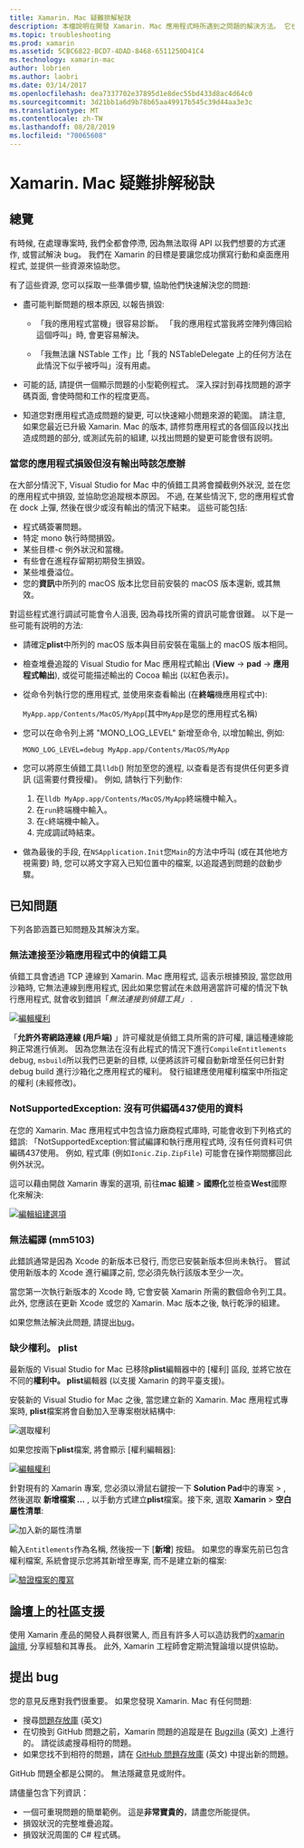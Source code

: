 ```yaml
---
title: Xamarin. Mac 疑難排解秘訣
description: 本檔說明在開發 Xamarin. Mac 應用程式時所遇到之問題的解決方法。 它也會討論取得支援的方法。
ms.topic: troubleshooting
ms.prod: xamarin
ms.assetid: 5CBC6822-BCD7-4DAD-8468-6511250D41C4
ms.technology: xamarin-mac
author: lobrien
ms.author: laobri
ms.date: 03/14/2017
ms.openlocfilehash: dea7337702e37895d1e8dec55bd433d8ac4d64c0
ms.sourcegitcommit: 3d21bb1a6d9b78b65aa49917b545c39d44aa3e3c
ms.translationtype: MT
ms.contentlocale: zh-TW
ms.lasthandoff: 08/28/2019
ms.locfileid: "70065608"
---
```

# <a name="xamarinmac-troubleshooting-tips"></a>Xamarin. Mac 疑難排解秘訣

## <a name="overview"></a>總覽

有時候, 在處理專案時, 我們全都會停滯, 因為無法取得 API 以我們想要的方式運作, 或嘗試解決 bug。 我們在 Xamarin 的目標是要讓您成功撰寫行動和桌面應用程式, 並提供一些資源來協助您。

有了這些資源, 您可以採取一些準備步驟, 協助他們快速解決您的問題:

- 盡可能判斷問題的根本原因, 以報告損毀:

  - 「我的應用程式當機」很容易診斷。 「我的應用程式當我將空陣列傳回給這個呼叫」時, 會更容易解決。

  - 「我無法讓 NSTable 工作」比「我的 NSTableDelegate 上的任何方法在此情況下似乎被呼叫」沒有用處。

- 可能的話, 請提供一個顯示問題的小型範例程式。 深入探討到尋找問題的源字碼頁面, 會使時間和工作的程度更高。

- 知道您對應用程式造成問題的變更, 可以快速縮小問題來源的範圍。 請注意, 如果您最近已升級 Xamarin. Mac 的版本, 請修剪應用程式的各個區段以找出造成問題的部分, 或測試先前的組建, 以找出問題的變更可能會很有説明。


### <a name="what-to-do-when-your-app-crashes-with-no-output"></a>當您的應用程式損毀但沒有輸出時該怎麼辦

在大部分情況下, Visual Studio for Mac 中的偵錯工具將會攔截例外狀況, 並在您的應用程式中損毀, 並協助您追蹤根本原因。 不過, 在某些情況下, 您的應用程式會在 dock 上彈, 然後在很少或沒有輸出的情況下結束。 這些可能包括:

- 程式碼簽署問題。
- 特定 mono 執行時間損毀。
- 某些目標-c 例外狀況和當機。
- 有些會在進程存留期初期發生損毀。
- 某些堆疊溢位。
- 您的**資訊**中所列的 macOS 版本比您目前安裝的 macOS 版本還新, 或其無效。

對這些程式進行調試可能會令人沮喪, 因為尋找所需的資訊可能會很難。 以下是一些可能有説明的方法:

- 請確定**plist**中所列的 macOS 版本與目前安裝在電腦上的 macOS 版本相同。
- 檢查堆疊追蹤的 Visual Studio for Mac 應用程式輸出 (**View**  ->  **pad**  -> **應用程式輸出**), 或從可能描述輸出的 Cocoa 輸出 (以紅色表示)。
- 從命令列執行您的應用程式, 並使用來查看輸出 (在**終端**機應用程式中):

  `MyApp.app/Contents/MacOS/MyApp`(其中`MyApp`是您的應用程式名稱)
- 您可以在命令列上將 "MONO_LOG_LEVEL" 新增至命令, 以增加輸出, 例如:

  `MONO_LOG_LEVEL=debug MyApp.app/Contents/MacOS/MyApp`
- 您可以將原生偵錯工具`lldb`() 附加至您的進程, 以查看是否有提供任何更多資訊 (這需要付費授權)。 例如, 請執行下列動作:

  1. 在`lldb MyApp.app/Contents/MacOS/MyApp`終端機中輸入。
  2. 在`run`終端機中輸入。
  3. 在`c`終端機中輸入。
  4. 完成調試時結束。
- 做為最後的手段, 在`NSApplication.Init`您`Main`的方法中呼叫 (或在其他地方視需要) 時, 您可以將文字寫入已知位置中的檔案, 以追蹤遇到問題的啟動步驟。

## <a name="known-issues"></a>已知問題

下列各節涵蓋已知問題及其解決方案。

### <a name="unable-to-connect-to-the-debugger-in-sandboxed-apps"></a>無法連接至沙箱應用程式中的偵錯工具

偵錯工具會透過 TCP 連線到 Xamarin. Mac 應用程式, 這表示根據預設, 當您啟用沙箱時, 它無法連線到應用程式, 因此如果您嘗試在未啟用適當許可權的情況下執行應用程式, 就會收到錯誤「*無法連接到偵錯工具」* .

[![編輯權利](troubleshooting-images/debug01.png "編輯權利")](troubleshooting-images/debug01-large.png#lightbox)

「**允許外寄網路連線 (用戶端)** 」許可權就是偵錯工具所需的許可權, 讓這種連線能夠正常進行偵測。 因為您無法在沒有此程式的情況下進行`CompileEntitlements` debug, `msbuild`所以我們已更新的目標, 以便將該許可權自動新增至任何已針對 debug build 進行沙箱化之應用程式的權利。 發行組建應使用權利檔案中所指定的權利 (未經修改)。

### <a name="systemnotsupportedexception-no-data-is-available-for-encoding-437"></a>NotSupportedException: 沒有可供編碼437使用的資料

在您的 Xamarin. Mac 應用程式中包含協力廠商程式庫時, 可能會收到下列格式的錯誤: 「NotSupportedException:嘗試編譯和執行應用程式時, 沒有任何資料可供編碼437使用。 例如, 程式庫 (例如`Ionic.Zip.ZipFile`) 可能會在操作期間擲回此例外狀況。

這可以藉由開啟 Xamarin 專案的選項, 前往**mac 組建** > **國際化**並檢查**West**國際化來解決:

[![編輯組建選項](troubleshooting-images/issue01.png "編輯組建選項")](troubleshooting-images/issue01-large.png#lightbox)

### <a name="failed-to-compile-mm5103"></a>無法編譯 (mm5103)

此錯誤通常是因為 Xcode 的新版本已發行, 而您已安裝新版本但尚未執行。 嘗試使用新版本的 Xcode 進行編譯之前, 您必須先執行該版本至少一次。

當您第一次執行新版本的 Xcode 時, 它會安裝 Xamarin 所需的數個命令列工具。 此外, 您應該在更新 Xcode 或您的 Xamarin. Mac 版本之後, 執行乾淨的組建。

如果您無法解決此問題, 請提出[bug](#filing-a-bug)。

### <a name="missing-entitlementsplist"></a>缺少權利。 plist

最新版的 Visual Studio for Mac 已移除**plist**編輯器中的 [權利] 區段, 並將它放在不同的**權利中。 plist**編輯器 (以支援 Xamarin 的跨平臺支援)。

安裝新的 Visual Studio for Mac 之後, 當您建立新的 Xamarin. Mac 應用程式專案時, **plist**檔案將會自動加入至專案樹狀結構中:

![選取權利](troubleshooting-images/entitlements01.png "選取權利")

如果您按兩下**plist**檔案, 將會顯示 [權利編輯器]:

[![編輯權利](troubleshooting-images/entitlements02.png "編輯權利")](troubleshooting-images/entitlements02-large.png#lightbox)

針對現有的 Xamarin 專案, 您必須以滑鼠右鍵按一下  **Solution Pad**中的專案  > , 然後選取 **新增檔案 ...** , 以手動方式建立**plist**檔案。接下來, 選取  **Xamarin**  >  **空白屬性清單**:

![加入新的屬性清單](troubleshooting-images/entitlements03.png "加入新的屬性清單")

輸入`Entitlements`作為名稱, 然後按一下 [**新增**] 按鈕。 如果您的專案先前已包含權利檔案, 系統會提示您將其新增至專案, 而不是建立新的檔案:

[![驗證檔案的覆寫](troubleshooting-images/entitlements04.png "驗證檔案的覆寫")](troubleshooting-images/entitlements04-large.png#lightbox)

## <a name="community-support-on-the-forums"></a>論壇上的社區支援

使用 Xamarin 產品的開發人員群很驚人, 而且有許多人可以造訪我們的[xamarin 論壇](http://forums.xamarin.com/categories/mac), 分享經驗和其專長。 此外, Xamarin 工程師會定期流覽論壇以提供協助。

<a name="filing-a-bug"/>

## <a name="filing-a-bug"></a>提出 bug

您的意見反應對我們很重要。 如果您發現 Xamarin. Mac 有任何問題:

- 搜尋[問題存放庫](https://github.com/xamarin/xamarin-macios/issues) \(英文\)
- 在切換到 GitHub 問題之前，Xamarin 問題的追蹤是在 [Bugzilla](https://bugzilla.xamarin.com/describecomponents.cgi) \(英文\) 上進行的。 請從該處搜尋相符的問題。
- 如果您找不到相符的問題，請在 [GitHub 問題存放庫](https://github.com/xamarin/xamarin-macios/issues/new) \(英文\) 中提出新的問題。

GitHub 問題全都是公開的。 無法隱藏意見或附件。

請儘量包含下列資訊：

- 一個可重現問題的簡單範例。 這是**非常寶貴的**，請盡您所能提供。
- 損毀狀況的完整堆疊追蹤。
- 損毀狀況周圍的 C# 程式碼。
